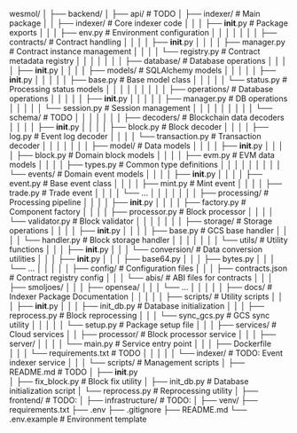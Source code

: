 wesmol/
│
├── backend/
│   ├── api/                          # TODO
│   ├── indexer/                      # Main package
│   │   ├── indexer/                  # Core indexer code
│   │   │   ├── __init__.py           # Package exports
│   │   │   ├── env.py                # Environment configuration
│   │   │   │
│   │   │   ├── contracts/            # Contract handling
│   │   │   │   ├── __init__.py
│   │   │   │   ├── manager.py        # Contract instance management
│   │   │   │   └── registry.py       # Contract metadata registry
│   │   │   │
│   │   │   ├── database/             # Database operations
│   │   │   │   ├── __init__.py
│   │   │   │   ├── models/           # SQLAlchemy models
│   │   │   │   │   ├── __init__.py
│   │   │   │   │   ├── base.py       # Base model class
│   │   │   │   │   └── status.py     # Processing status models
│   │   │   │   │
│   │   │   │   ├── operations/       # Database operations
│   │   │   │   │   ├── __init__.py
│   │   │   │   │   ├── manager.py    # DB operations
│   │   │   │   │   └── session.py    # Session management
│   │   │   │   │
│   │   │   │   └── schema/           # TODO
│   │   │   │
│   │   │   ├── decoders/             # Blockchain data decoders
│   │   │   │   ├── __init__.py
│   │   │   │   ├── block.py          # Block decoder
│   │   │   │   ├── log.py            # Event log decoder 
│   │   │   │   └── transaction.py    # Transaction decoder
│   │   │   │
│   │   │   ├── model/                # Data models
│   │   │   │   ├── __init__.py
│   │   │   │   ├── block.py          # Domain block models
│   │   │   │   ├── evm.py            # EVM data models
│   │   │   │   ├── types.py          # Common type definitions
│   │   │   │   │
│   │   │   │   └── events/           # Domain event models
│   │   │   │       ├── __init__.py
│   │   │   │       ├── event.py      # Base event class
│   │   │   │       ├── mint.py       # Mint event
│   │   │   │       ├── trade.py      # Trade event
│   │   │   │       └── ...
│   │   │   │
│   │   │   ├── processing/           # Processing pipeline
│   │   │   │   ├── __init__.py
│   │   │   │   ├── factory.py        # Component factory
│   │   │   │   ├── processor.py      # Block processor
│   │   │   │   └── validator.py      # Block validator
│   │   │   │
│   │   │   ├── storage/              # Storage operations
│   │   │   │   ├── __init__.py
│   │   │   │   ├── base.py           # GCS base handler
│   │   │   │   └── handler.py        # Block storage handler
│   │   │   │
│   │   │   └── utils/                # Utility functions
│   │   │       ├── __init__.py
│   │   │       └── conversion/       # Data conversion utilities
│   │   │           ├── __init__.py
│   │   │           ├── base64.py
│   │   │           ├── bytes.py
│   │   │           └── ...
│   │   │
│   │   ├── config/                   # Configuration files
│   │   │   ├── contracts.json        # Contract registry config
│   │   │   └── abis/                 # ABI files for contracts
│   │   │       ├── smoljoes/
│   │   │       ├── opensea/
│   │   │       └── ...
│   │   │
│   │   ├── docs/                     # Indexer Package Documentation
│   │   │
│   │   ├── scripts/                  # Utility scripts
│   │   │   ├── __init__.py
│   │   │   ├── init_db.py            # Database initialization
│   │   │   ├── reprocess.py          # Block reprocessing
│   │   │   └── sync_gcs.py           # GCS sync utility
│   │   │
│   │   └── setup.py                  # Package setup file
│   │
│   ├── services/                     # Cloud services
│   │   ├── processor/                # Block processor service
│   │   │   ├── server/
│   │   │   │   └── main.py           # Service entry point
│   │   │   ├── Dockerfile            
│   │   │   └── requirements.txt      # TODO
│   │   │
│   │   └── indexer/                  # TODO: Event indexer service
│   │
│   └── scripts/                      # Management scripts
│       ├── README.md                 # TODO
│       ├── __init__.py               
│       ├── fix_block.py              # Block fix utility
│       ├── init_db.py                # Database initialization script
│       └── reprocess.py              # Reprocessing utility
│
├── frontend/                         # TODO:
│
├── infrastructure/                   # TODO:
│
├── venv/
├── requirements.txt
├── .env
├── .gitignore
├── README.md
└── .env.example                     # Environment template
